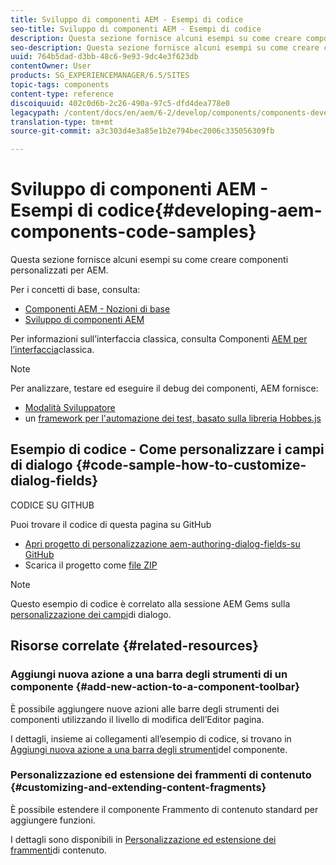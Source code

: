 ```yaml
---
title: Sviluppo di componenti AEM - Esempi di codice
seo-title: Sviluppo di componenti AEM - Esempi di codice
description: Questa sezione fornisce alcuni esempi su come creare componenti personalizzati per AEM.
seo-description: Questa sezione fornisce alcuni esempi su come creare componenti personalizzati per AEM.
uuid: 764b5dad-d3bb-48c6-9e93-9dc4e3f623db
contentOwner: User
products: SG_EXPERIENCEMANAGER/6.5/SITES
topic-tags: components
content-type: reference
discoiquuid: 402c0d6b-2c26-490a-97c5-dfd4dea778e0
legacypath: /content/docs/en/aem/6-2/develop/components/components-develop
translation-type: tm+mt
source-git-commit: a3c303d4e3a85e1b2e794bec2006c335056309fb

---
```



# Sviluppo di componenti AEM - Esempi di codice{#developing-aem-components-code-samples}

Questa sezione fornisce alcuni esempi su come creare componenti personalizzati per AEM.

Per i concetti di base, consulta:

* [Componenti AEM - Nozioni di base](/help/sites-developing/components-basics.md)
* [Sviluppo di componenti AEM](/help/sites-developing/developing-components.md)

Per informazioni sull’interfaccia classica, consulta Componenti [AEM per l’interfaccia](/help/sites-developing/developing-components-classic.md)classica.

>[!NOTE]
>
>Per analizzare, testare ed eseguire il debug dei componenti, AEM fornisce:
>
>* [Modalità Sviluppatore](/help/sites-developing/developer-mode.md)
>* un [framework per l&#39;automazione dei test, basato sulla libreria Hobbes.js](/help/sites-developing/hobbes.md)
>



## Esempio di codice - Come personalizzare i campi di dialogo {#code-sample-how-to-customize-dialog-fields}

CODICE SU GITHUB

Puoi trovare il codice di questa pagina su GitHub

* [Apri progetto di personalizzazione aem-authoring-dialog-fields-su GitHub](https://github.com/Adobe-Marketing-Cloud/aem-authoring-dialog-fields-customization)
* Scarica il progetto come [file ZIP](https://github.com/Adobe-Marketing-Cloud/aem-authoring-dialog-fields-customization/archive/master.zip)

>[!NOTE]
>
>Questo esempio di codice è correlato alla sessione AEM Gems sulla [personalizzazione dei campi](https://docs.adobe.com/content/ddc/en/gems/customizing-dialog-fields-in-touch-ui.html)di dialogo.

## Risorse correlate {#related-resources}

### Aggiungi nuova azione a una barra degli strumenti di un componente {#add-new-action-to-a-component-toolbar}

È possibile aggiungere nuove azioni alle barre degli strumenti dei componenti utilizzando il livello di modifica dell’Editor pagina.

I dettagli, insieme ai collegamenti all’esempio di codice, si trovano in [Aggiungi nuova azione a una barra degli strumenti](/help/sites-developing/customizing-page-authoring-touch.md#add-new-action-to-a-component-toolbar)del componente.

### Personalizzazione ed estensione dei frammenti di contenuto {#customizing-and-extending-content-fragments}

È possibile estendere il componente Frammento di contenuto standard per aggiungere funzioni.

I dettagli sono disponibili in [Personalizzazione ed estensione dei frammenti](/help/sites-developing/customizing-content-fragments.md)di contenuto.

